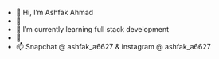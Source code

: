 - 👋 Hi, I’m Ashfak Ahmad
- 👀 
- 🌱 I’m currently learning full stack development
- 💞️ 
- 📫 Snapchat @ ashfak_a6627 & instagram @ ashfak_a6627

<!---
ashfak-a6627/ashfak-a6627 is a ✨ special ✨ repository because its `README.md` (this file) appears on your GitHub profile.
You can click the Preview link to take a look at your changes.
--->
